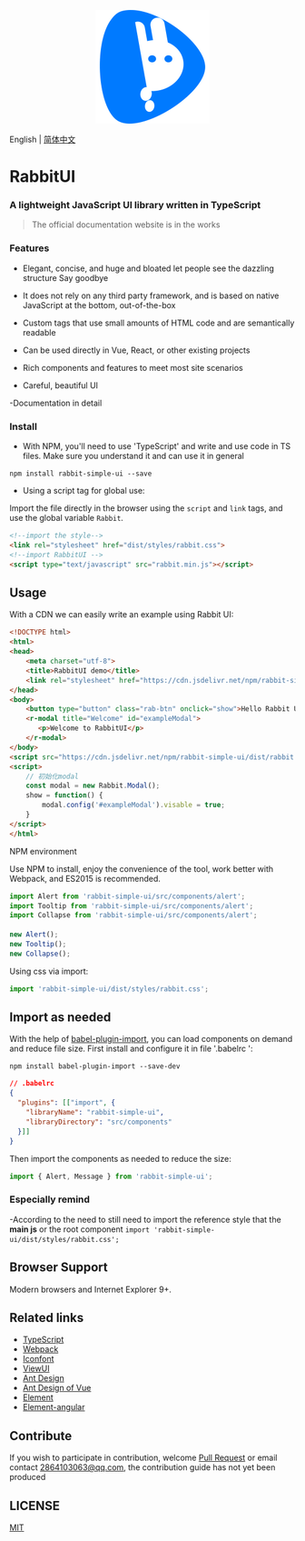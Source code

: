 <p align="center">
    <a href="https://github.com/niu-grandpa/rabbit-ui">
        <img width="200" src="./assets/logo.svg">
    </a>
</p>

English | [简体中文](./README.md)

<h1>
RabbitUI
    <h3>A lightweight JavaScript UI library written in TypeScript</h3>
</h1>


> The official documentation website is in the works

### Features

- Elegant, concise, and huge and bloated let people see the dazzling structure Say goodbye

- It does not rely on any third party framework, and is based on native JavaScript at the bottom, out-of-the-box

- Custom tags that use small amounts of HTML code and are semantically readable

- Can be used directly in Vue, React, or other existing projects

- Rich components and features to meet most site scenarios

- Careful, beautiful UI

-Documentation in detail

### Install

- With NPM, you'll need to use 'TypeScript' and write and use code in TS files. Make sure you understand it and can use it in general

```text
npm install rabbit-simple-ui --save
```

- Using a script tag for global use:

Import the file directly in the browser using the `script` and `link` tags, and use the global variable `Rabbit`.

```html
<!--import the style-->
<link rel="stylesheet" href="dist/styles/rabbit.css">
<!--import RabbitUI -->
<script type="text/javascript" src="rabbit.min.js"></script>
```

## Usage

With a CDN we can easily write an example using Rabbit UI:

```html
<!DOCTYPE html>
<html>
<head>
    <meta charset="utf-8">
    <title>RabbitUI demo</title>
    <link rel="stylesheet" href="https://cdn.jsdelivr.net/npm/rabbit-simple-ui/dist/styles/rabbit.css">
</head>
<body>
    <button type="button" class="rab-btn" onclick="show">Hello Rabbit UI</button>
    <r-modal title="Welcome" id="exampleModal">
       <p>Welcome to RabbitUI</p>
    </r-modal>
</body>
<script src="https://cdn.jsdelivr.net/npm/rabbit-simple-ui/dist/rabbit.min.js"></script>
<script>
    // 初始化modal
    const modal = new Rabbit.Modal();
    show = function() {
        modal.config('#exampleModal').visable = true;  
    }
</script>
</html>
```

NPM environment

Use NPM to install, enjoy the convenience of the tool, work better with Webpack, and ES2015 is recommended.

```js
import Alert from 'rabbit-simple-ui/src/components/alert';
import Tooltip from 'rabbit-simple-ui/src/components/alert';
import Collapse from 'rabbit-simple-ui/src/components/alert';

new Alert();   
new Tooltip();
new Collapse();  
```

Using css via import:

```js
import 'rabbit-simple-ui/dist/styles/rabbit.css';
```

## Import as needed

With the help of [babel-plugin-import](https://github.com/ant-design/babel-plugin-import), you can load components on demand and reduce file size. First install and configure it in file '.babelrc ':

```text
npm install babel-plugin-import --save-dev
```

```json
// .babelrc
{
  "plugins": [["import", {
    "libraryName": "rabbit-simple-ui",
    "libraryDirectory": "src/components"
  }]]
}
```

Then import the components as needed to reduce the size:

```js
import { Alert, Message } from 'rabbit-simple-ui';
```

### Especially remind

-According to the need to still need to import the reference style that the **main js** or the root component `import 'rabbit-simple-ui/dist/styles/rabbit.css';`

## Browser Support

Modern browsers and Internet Explorer 9+.

## Related links

- [TypeScript](https://www.tslang.cn/)
- [Webpack](http://webpack.github.io/)
- [Iconfont](https://www.iconfont.cn/)
- [ViewUI](https://www.iviewui.com/)
- [Ant Design](https://ant.design/index-cn)
- [Ant Design of Vue](https://2x.antdv.com/docs/vue/introduce-cn/)
- [Element](https://element.eleme.cn/)
- [Element-angular](https://element-angular.faas.ele.me/guide/install)

## Contribute

If you wish to participate in contribution, welcome [Pull Request](https://github.com/vueComponent/ant-design-vue/pulls) or email contact 2864103063@qq.com, the contribution guide has not yet been produced

## LICENSE

[MIT](https://github.com/niu-grandpa/RabbitUI/blob/master/LICENSE)
